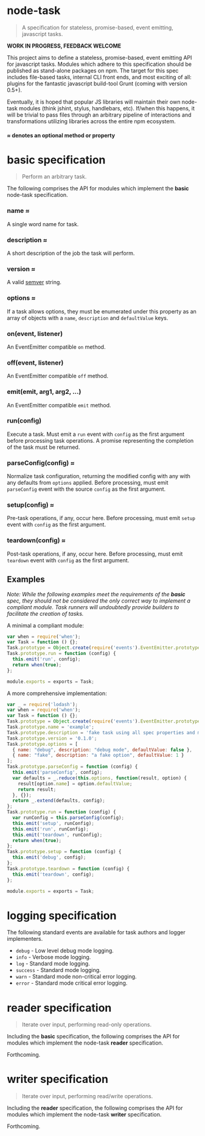 # node-task
> A specification for stateless, promise-based, event emitting, javascript tasks.

**WORK IN PROGRESS, FEEDBACK WELCOME**

This project aims to define a stateless, promise-based, event emitting API for javascript tasks. Modules which adhere to this specification should be published as stand-alone packages on npm. The target for this spec includes file-based tasks, internal CLI front ends, and most exciting of all: plugins for the fantastic javascript build-tool Grunt (coming with version 0.5+).

Eventually, it is hoped that popular JS libraries will maintain their own node-task modules (think jshint, stylus, handlebars, etc). If/when this happens, it will be trivial to pass files through an arbitrary pipeline of interactions and transformations utilizing libraries across the entire npm ecosystem.

#### __≈__ denotes an __optional__ method or property

# basic specification
> Perform an arbitrary task.

The following comprises the API for modules which implement the **basic** node-task specification.

### name ≈
A single word name for task.

### description ≈
A short description of the job the task will perform.

### version ≈
A valid [semver](http://semver.org/) string.

### options ≈
If a task allows options, they must be enumerated under this property as an array of objects with a `name`, `description` and `defaultValue` keys.

### on(event, listener)
An EventEmitter compatible `on` method.

### off(event, listener)
An EventEmitter compatible `off` method.

### emit(emit, arg1, arg2, ...)
An EventEmitter compatible `emit` method.

### run(config)
Execute a task. Must emit a `run` event with `config` as the first argument before processing task operations. A promise representing the completion of the task must be returned.

### parseConfig(config) ≈
Normalize task configuration, returning the modified config with any with any defaults from `options` applied. Before processing, must emit `parseConfig` event with the source `config` as the first argument.

### setup(config) ≈
Pre-task operations, if any, occur here. Before processing, must emit `setup` event with `config` as the first argument.

### teardown(config) ≈
Post-task operations, if any, occur here. Before processing, must emit `teardown` event with `config` as the first argument.

## Examples

*Note: While the following examples meet the requirements of the **basic** spec, they should not be considered the only correct way to implement a compliant module.  Task runners will undoubtedly provide builders to facilitate the creation of tasks.*

A minimal a compliant module:
```js
var when = require('when');
var Task = function () {};
Task.prototype = Object.create(require('events').EventEmitter.prototype);
Task.prototype.run = function (config) {
  this.emit('run', config);
  return when(true);
};

module.exports = exports = Task;
```

A more comprehensive implementation:
```js
var _ = require('lodash');
var when = require('when');
var Task = function () {};
Task.prototype = Object.create(require('events').EventEmitter.prototype);
Task.prototype.name = 'example';
Task.prototype.description = 'fake task using all spec properties and methods';
Task.prototype.version = '0.1.0';
Task.prototype.options = [
  { name: "debug", description: "debug mode", defaultValue: false },
  { name: "fake", description: "a fake option", defaultValue: 1 }
];
Task.prototype.parseConfig = function (config) {
  this.emit('parseConfig', config);
  var defaults = _.reduce(this.options, function(result, option) {
    result[option.name] = option.defaultValue;
    return result;
  }, {});
  return _.extend(defaults, config);
};
Task.prototype.run = function (config) {
  var runConfig = this.parseConfig(config);
  this.emit('setup', runConfig);
  this.emit('run', runConfig);
  this.emit('teardown', runConfig);
  return when(true);
};
Task.prototype.setup = function (config) {
  this.emit('debug', config);
};
Task.prototype.teardown = function (config) {
  this.emit('teardown', config);
};

module.exports = exports = Task;
```

# logging specification

The following standard events are available for task authors and logger implementers.

* `debug` - Low level debug mode logging.
* `info` - Verbose mode logging.
* `log` - Standard mode logging.
* `success` - Standard mode logging.
* `warn` - Standard mode non-critical error logging.
* `error` - Standard mode critical error logging.

# reader specification
> Iterate over input, performing read-only operations.

Including the **basic** specification, the following comprises the API for modules which implement the node-task **reader** specification.

Forthcoming.

# writer specification
> Iterate over input, performing read/write operations.

Including the **reader** specification, the following comprises the API for modules which implement the node-task **writer** specification.

Forthcoming.

